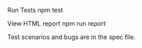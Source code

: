 Run Tests
npm test

View HTML report
npm run report


Test scenarios and bugs are in the spec file.
